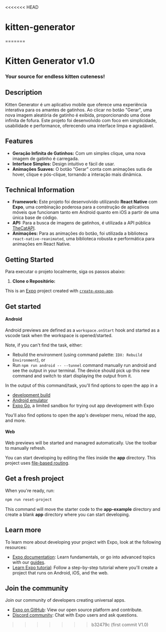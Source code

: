 <<<<<<< HEAD
# kitten-generator
=======
# Kitten Generator v1.0

### Your source for endless kitten cuteness!

## Description

Kitten Generator é um aplicativo mobile que oferece uma experiência interativa para os amantes de gatinhos. Ao clicar no botão "Gerar", uma nova imagem aleatória de gatinho é exibida, proporcionando uma dose infinita de fofura. Este projeto foi desenvolvido com foco em simplicidade, usabilidade e performance, oferecendo uma interface limpa e agradável.

## Features

*   **Geração Infinita de Gatinhos:** Com um simples clique, uma nova imagem de gatinho é carregada.
*   **Interface Simples:** Design intuitivo e fácil de usar.
*   **Animações Suaves:** O botão "Gerar" conta com animações sutis de hover, clique e pós-clique, tornando a interação mais dinâmica.

## Technical Information

*   **Framework:** Este projeto foi desenvolvido utilizando **React Native** com **Expo**, uma combinação poderosa para a construção de aplicativos móveis que funcionam tanto em Android quanto em iOS a partir de uma única base de código.
*   **API:** Para a busca de imagens de gatinhos, é utilizada a API pública [TheCatAPI](https://thecatapi.com/).
*   **Animações:** Para as animações do botão, foi utilizada a biblioteca `react-native-reanimated`, uma biblioteca robusta e performática para animações em React Native.

## Getting Started

Para executar o projeto localmente, siga os passos abaixo:

1.  **Clone o Repositório:**

    

This is an [Expo](https://expo.dev) project created with [`create-expo-app`](https://www.npmjs.com/package/create-expo-app).

## Get started

#### Android

Android previews are defined as a `workspace.onStart` hook and started as a vscode task when the workspace is opened/started.

Note, if you can't find the task, either:
- Rebuild the environment (using command palette: `IDX: Rebuild Environment`), or
- Run `npm run android -- --tunnel` command manually run android and see the output in your terminal. The device should pick up this new command and switch to start displaying the output from it.

In the output of this command/task, you'll find options to open the app in a

- [development build](https://docs.expo.dev/develop/development-builds/introduction/)
- [Android emulator](https://docs.expo.dev/workflow/android-studio-emulator/)
- [Expo Go](https://expo.dev/go), a limited sandbox for trying out app development with Expo

You'll also find options to open the app's developer menu, reload the app, and more.

#### Web

Web previews will be started and managred automatically. Use the toolbar to manually refresh.

You can start developing by editing the files inside the **app** directory. This project uses [file-based routing](https://docs.expo.dev/router/introduction).

## Get a fresh project

When you're ready, run:

```bash
npm run reset-project
```

This command will move the starter code to the **app-example** directory and create a blank **app** directory where you can start developing.

## Learn more

To learn more about developing your project with Expo, look at the following resources:

- [Expo documentation](https://docs.expo.dev/): Learn fundamentals, or go into advanced topics with our [guides](https://docs.expo.dev/guides).
- [Learn Expo tutorial](https://docs.expo.dev/tutorial/introduction/): Follow a step-by-step tutorial where you'll create a project that runs on Android, iOS, and the web.

## Join the community

Join our community of developers creating universal apps.

- [Expo on GitHub](https://github.com/expo/expo): View our open source platform and contribute.
- [Discord community](https://chat.expo.dev): Chat with Expo users and ask questions.
>>>>>>> b32479c (first commit V1.0)
